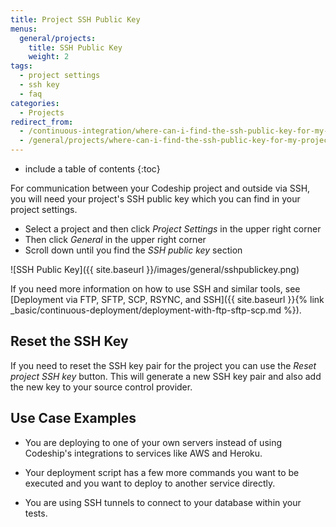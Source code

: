 ```yaml
---
title: Project SSH Public Key
menus:
  general/projects:
    title: SSH Public Key
    weight: 2
tags:
  - project settings
  - ssh key
  - faq
categories:
  - Projects
redirect_from:
  - /continuous-integration/where-can-i-find-the-ssh-public-key-for-my-project/
  - /general/projects/where-can-i-find-the-ssh-public-key-for-my-project/
---
```


* include a table of contents
{:toc}

For communication between your Codeship project and outside via SSH, you will need your project's SSH public key which you can find in your project settings.

* Select a project and then click _Project Settings_ in the upper right corner
* Then click _General_ in the upper right corner
* Scroll down until you find the _SSH public key_ section

![SSH Public Key]({{ site.baseurl }}/images/general/sshpublickey.png)

If you need more information on how to use SSH and similar tools, see [Deployment via FTP, SFTP, SCP, RSYNC, and SSH]({{ site.baseurl }}{% link _basic/continuous-deployment/deployment-with-ftp-sftp-scp.md %}).

## Reset the SSH Key

If you need to reset the SSH key pair for the project you can use the _Reset project SSH key_ button. This will generate a new SSH key pair and also add the new key to your source control provider.

## Use Case Examples

* You are deploying to one of your own servers instead of using Codeship's integrations to services like AWS and Heroku.

* Your deployment script has a few more commands you want to be executed and you want to deploy to another service directly.

* You are using SSH tunnels to connect to your database within your tests.
